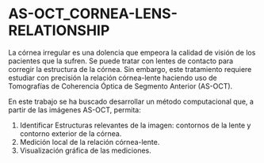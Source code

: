 # AS-OCT_CORNEA-LENS-RELATIONSHIP

La córnea irregular es una dolencia que empeora la calidad de visión de los
pacientes que la sufren. Se puede tratar con lentes de contacto para corregir la
estructura de la córnea. Sin embargo, este tratamiento requiere estudiar con
precisión la relación córnea-lente haciendo uso de Tomografías de Coherencia Óptica de Segmento Anterior (AS-OCT).

En este trabajo se ha buscado desarrollar un método computacional que, a
partir de las imágenes AS-OCT, permita:
1. Identificar Estructuras relevantes de la imagen: contornos de la lente
y contorno exterior de la córnea.
2. Medición local de la relación córnea-lente.
3. Visualización gráfica de las mediciones.
